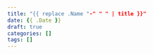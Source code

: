 ```yaml
---
title: "{{ replace .Name "-" " " | title }}"
date: {{ .Date }}
draft: true
categories: []
tags: []
---
```

